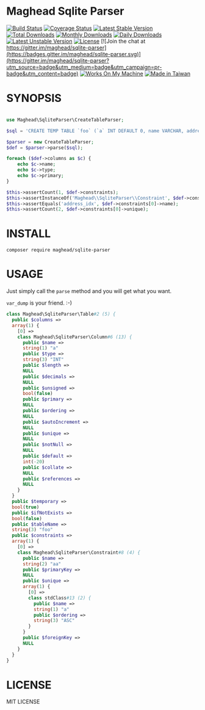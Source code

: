 Maghead Sqlite Parser
=====================

[![Build Status](https://travis-ci.org/maghead/sqlite-parser.svg?branch=master)](https://travis-ci.org/maghead/sqlite-parser)
[![Coverage Status](https://img.shields.io/coveralls/maghead/sqlite-parser.svg)](https://coveralls.io/r/maghead/sqlite-parser)
[![Latest Stable Version](https://poser.pugx.org/maghead/sqlite-parser/v/stable.svg)](https://packagist.org/packages/maghead/sqlite-parser) 
[![Total Downloads](https://poser.pugx.org/maghead/sqlite-parser/downloads.svg)](https://packagist.org/packages/maghead/sqlite-parser) 
[![Monthly Downloads](https://poser.pugx.org/maghead/sqlite-parser/d/monthly)](https://packagist.org/packages/maghead/sqlite-parser)
[![Daily Downloads](https://poser.pugx.org/maghead/sqlite-parser/d/daily)](https://packagist.org/packages/maghead/sqlite-parser)
[![Latest Unstable Version](https://poser.pugx.org/maghead/sqlite-parser/v/unstable.svg)](https://packagist.org/packages/maghead/sqlite-parser) 
[![License](https://poser.pugx.org/maghead/sqlite-parser/license.svg)](https://packagist.org/packages/maghead/sqlite-parser)
[![Join the chat at https://gitter.im/maghead/sqlite-parser](https://badges.gitter.im/maghead/sqlite-parser.svg)](https://gitter.im/maghead/sqlite-parser?utm_source=badge&utm_medium=badge&utm_campaign=pr-badge&utm_content=badge)
[![Works On My Machine](https://cdn.rawgit.com/nikku/works-on-my-machine/v0.2.0/badge.svg)](https://github.com/nikku/works-on-my-machine)
[![Made in Taiwan](https://img.shields.io/badge/made%20in-taiwan-green.svg)](README.md)

SYNOPSIS
========

```php

use Maghead\SqliteParser\CreateTableParser;

$sql = 'CREATE TEMP TABLE `foo` (`a` INT DEFAULT 0, name VARCHAR, address VARCHAR, CONSTRAINT address_idx UNIQUE(name, address))';

$parser = new CreateTableParser;
$def = $parser->parse($sql);

foreach ($def->columns as $c) {
    echo $c->name;
    echo $c->type;
    echo $c->primary;
}

$this->assertCount(1, $def->constraints);
$this->assertInstanceOf('Maghead\\SqliteParser\\Constraint', $def->constraints[0]);
$this->assertEquals('address_idx', $def->constraints[0]->name);
$this->assertCount(2, $def->constraints[0]->unique);
```






INSTALL
=======

    composer require maghead/sqlite-parser

USAGE
======

Just simply call the `parse` method and you will get what you want.

`var_dump` is your friend. :-)


```php
class Maghead\SqliteParser\Table#2 (5) {
  public $columns =>
  array(1) {
    [0] =>
    class Maghead\SqliteParser\Column#6 (13) {
      public $name =>
      string(1) "a"
      public $type =>
      string(3) "INT"
      public $length =>
      NULL
      public $decimals =>
      NULL
      public $unsigned =>
      bool(false)
      public $primary =>
      NULL
      public $ordering =>
      NULL
      public $autoIncrement =>
      NULL
      public $unique =>
      NULL
      public $notNull =>
      NULL
      public $default =>
      int(-20)
      public $collate =>
      NULL
      public $references =>
      NULL
    }
  }
  public $temporary =>
  bool(true)
  public $ifNotExists =>
  bool(false)
  public $tableName =>
  string(3) "foo"
  public $constraints =>
  array(1) {
    [0] =>
    class Maghead\SqliteParser\Constraint#8 (4) {
      public $name =>
      string(2) "aa"
      public $primaryKey =>
      NULL
      public $unique =>
      array(1) {
        [0] =>
        class stdClass#13 (2) {
          public $name =>
          string(1) "a"
          public $ordering =>
          string(3) "ASC"
        }
      }
      public $foreignKey =>
      NULL
    }
  }
}
```


LICENSE
=======
MIT LICENSE
